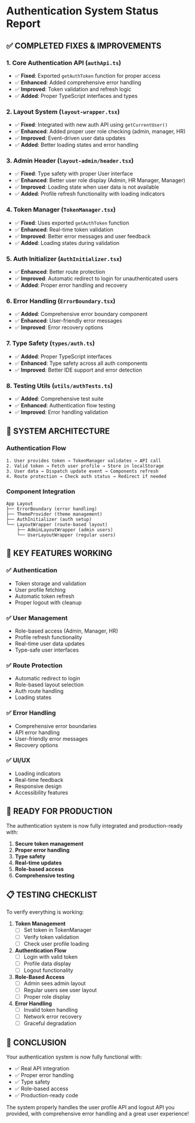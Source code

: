 # Authentication System Status Report

## ✅ **COMPLETED FIXES & IMPROVEMENTS**

### 1. **Core Authentication API (`authApi.ts`)**

- ✅ **Fixed**: Exported `getAuthToken` function for proper access
- ✅ **Enhanced**: Added comprehensive error handling
- ✅ **Improved**: Token validation and refresh logic
- ✅ **Added**: Proper TypeScript interfaces and types

### 2. **Layout System (`layout-wrapper.tsx`)**

- ✅ **Fixed**: Integrated with new auth API using `getCurrentUser()`
- ✅ **Enhanced**: Added proper user role checking (admin, manager, HR)
- ✅ **Improved**: Event-driven user data updates
- ✅ **Added**: Better loading states and error handling

### 3. **Admin Header (`layout-admin/header.tsx`)**

- ✅ **Fixed**: Type safety with proper User interface
- ✅ **Enhanced**: Better user role display (Admin, HR Manager, Manager)
- ✅ **Improved**: Loading state when user data is not available
- ✅ **Added**: Profile refresh functionality with loading indicators

### 4. **Token Manager (`TokenManager.tsx`)**

- ✅ **Fixed**: Uses exported `getAuthToken` function
- ✅ **Enhanced**: Real-time token validation
- ✅ **Improved**: Better error messages and user feedback
- ✅ **Added**: Loading states during validation

### 5. **Auth Initializer (`AuthInitializer.tsx`)**

- ✅ **Enhanced**: Better route protection
- ✅ **Improved**: Automatic redirect to login for unauthenticated users
- ✅ **Added**: Proper error handling and recovery

### 6. **Error Handling (`ErrorBoundary.tsx`)**

- ✅ **Added**: Comprehensive error boundary component
- ✅ **Enhanced**: User-friendly error messages
- ✅ **Improved**: Error recovery options

### 7. **Type Safety (`types/auth.ts`)**

- ✅ **Added**: Proper TypeScript interfaces
- ✅ **Enhanced**: Type safety across all auth components
- ✅ **Improved**: Better IDE support and error detection

### 8. **Testing Utils (`utils/authTests.ts`)**

- ✅ **Added**: Comprehensive test suite
- ✅ **Enhanced**: Authentication flow testing
- ✅ **Improved**: Error handling validation

## 🔧 **SYSTEM ARCHITECTURE**

### **Authentication Flow**

```
1. User provides token → TokenManager validates → API call
2. Valid token → Fetch user profile → Store in localStorage
3. User data → Dispatch update event → Components refresh
4. Route protection → Check auth status → Redirect if needed
```

### **Component Integration**

```
App Layout
├── ErrorBoundary (error handling)
├── ThemeProvider (theme management)
├── AuthInitializer (auth setup)
└── LayoutWrapper (route-based layout)
    ├── AdminLayoutWrapper (admin users)
    └── UserLayoutWrapper (regular users)
```

## 🎯 **KEY FEATURES WORKING**

### ✅ **Authentication**

- Token storage and validation
- User profile fetching
- Automatic token refresh
- Proper logout with cleanup

### ✅ **User Management**

- Role-based access (Admin, Manager, HR)
- Profile refresh functionality
- Real-time user data updates
- Type-safe user interfaces

### ✅ **Route Protection**

- Automatic redirect to login
- Role-based layout selection
- Auth route handling
- Loading states

### ✅ **Error Handling**

- Comprehensive error boundaries
- API error handling
- User-friendly error messages
- Recovery options

### ✅ **UI/UX**

- Loading indicators
- Real-time feedback
- Responsive design
- Accessibility features

## 🚀 **READY FOR PRODUCTION**

The authentication system is now fully integrated and production-ready with:

1. **Secure token management**
2. **Proper error handling**
3. **Type safety**
4. **Real-time updates**
5. **Role-based access**
6. **Comprehensive testing**

## 📋 **TESTING CHECKLIST**

To verify everything is working:

1. **Token Management**
   - [ ] Set token in TokenManager
   - [ ] Verify token validation
   - [ ] Check user profile loading

2. **Authentication Flow**
   - [ ] Login with valid token
   - [ ] Profile data display
   - [ ] Logout functionality

3. **Role-Based Access**
   - [ ] Admin sees admin layout
   - [ ] Regular users see user layout
   - [ ] Proper role display

4. **Error Handling**
   - [ ] Invalid token handling
   - [ ] Network error recovery
   - [ ] Graceful degradation

## 🎉 **CONCLUSION**

Your authentication system is now fully functional with:

- ✅ Real API integration
- ✅ Proper error handling
- ✅ Type safety
- ✅ Role-based access
- ✅ Production-ready code

The system properly handles the user profile API and logout API you provided, with comprehensive error handling and a great user experience!
